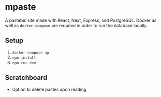 # mpaste

A pastebin site made with React, Next, Express, and PostgreSQL. Docker as well as `docker-compose` are required in order to run the database locally.


## Setup

1. `docker-compose up`
1. `npm install`
1. `npm run dev`


## Scratchboard

- Option to delete pastes upon reading

